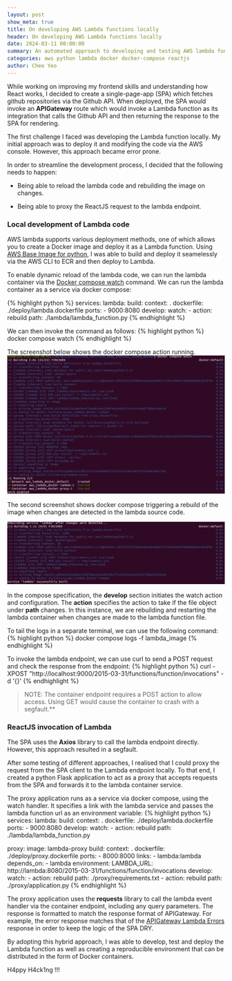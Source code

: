 ```yaml
---
layout: post
show_meta: true
title: On developing AWS Lambda functions locally
header: On developing AWS Lambda functions locally
date: 2024-03-11 00:00:00
summary: An automated approach to developing and testing AWS lambda functions locally
categories: aws python lambda docker docker-compose reactjs
author: Chee Yeo
---
```


[AWS Base Image for python]: https://docs.aws.amazon.com/lambda/latest/dg/python-image.html
[APIGateway Lambda integration]: https://docs.aws.amazon.com/apigateway/latest/developerguide/set-up-lambda-proxy-integrations.html#api-gateway-simple-proxy-for-lambda-output-format
[APIGateway Lambda Errors]: https://docs.aws.amazon.com/apigateway/latest/developerguide/handle-errors-in-lambda-integration.html#handle-standard-errors-in-lambda-integration
[Docker compose watch]: https://docs.docker.com/compose/file-watch/


While working on improving my frontend skills and understanding how React works, I decided to create a single-page-app (SPA) which fetches github repositories via the Github API. When deployed, the SPA would invoke an **APIGateway** route which would invoke a Lambda function as its integration that calls the Github API and then returning the response to the SPA for rendering.

The first challenge I faced was developing the Lambda function locally. My initial approach was to deploy it and modifying the code via the AWS console. However, this approach became error prone. 

In order to streamline the development process, I decided that the following needs to happen:

* Being able to reload the lambda code and rebuilding the image on changes.

* Being able to proxy the ReactJS request to the lambda endpoint.


### Local development of Lambda code

AWS lambda supports various deployment methods, one of which allows you to create a Docker image and deploy it as a Lambda function. Using [AWS Base Image for python], I was able to build and deploy it seamelessly via the AWS CLI to ECR and then deploy to Lambda.

To enable dynamic reload of the lambda code, we can run the lambda container via the [Docker compose watch] command. We can run the lambda container as a service via docker compose:

{% highlight python %}
services:
  lambda:
    build:
      context: .
      dockerfile: ./deploy/lambda.dockerfile
    ports:
     - 9000:8080
    develop:
      watch:
        - action: rebuild
          path: ./lambda/lambda_function.py
{% endhighlight %}

We can then invoke the command as follows:
{% highlight python %}
  docker compose watch
{% endhighlight %}

The screenshot below shows the docker compose action running. 
![Running docker compose watch](/assets/img/lambda/docker_compose_watch1.png)

The second screenshot shows docker compose triggering a rebuild of the image when changes are detected in the lambda source code.

![Running docker compose watch on reload](/assets/img/lambda/docker_compose_watch2.png)

In the compose specification, the **develop** section initiates the watch action and configuration. The **action** specifies the action to take if the file object under **path** changes. In this instance, we are rebuilding and restarting the lambda container when changes are made to the lambda function file.

To tail the logs in a separate terminal, we can use the following command:
{% highlight python %}
   docker compose logs -f lambda_image
{% endhighlight %}

To invoke the lambda endpoint, we can use curl to send a POST request and check the response from the endpoint:
{% highlight python %}
curl -XPOST "http://localhost:9000/2015-03-31/functions/function/invocations" -d '{}'
{% endhighlight %}

> NOTE: The container endpoint requires a POST action to allow access. Using GET would cause the container to crash with a segfault.**


### ReactJS invocation of Lambda

The SPA uses the **Axios** library to call the lambda endpoint directly. However, this approach resulted in a segfault. 

After some testing of different approaches, I realised that I could proxy the request from the SPA client to the Lambda endpoint locally. To that end, I created a python Flask application to act as a proxy that accepts requests from the SPA and forwards it to the lambda container service.

The proxy application runs as a service via docker compose, using the watch handler. It specifies a link with the lambda service and passes the lambda function url as an environment variable:
{% highlight python %}
services:
  lambda:
    build:
      context: .
      dockerfile: ./deploy/lambda.dockerfile
    ports:
     - 9000:8080
    develop:
      watch:
        - action: rebuild
          path: ./lambda/lambda_function.py

  proxy:
    image: lambda-proxy
    build:
      context: .
      dockerfile: ./deploy/proxy.dockerfile
    ports:
      - 8000:8000
    links:
      - lambda:lambda
    depends_on:
      - lambda
    environment:
      LAMBDA_URL: http://lambda:8080/2015-03-31/functions/function/invocations
    develop:
      watch:
        - action: rebuild
          path: ./proxy/requirements.txt
        - action: rebuild
          path: ./proxy/application.py
{% endhighlight %}

The proxy application uses the **requests** library to call the lambda event handler via the container endpoint, including any query parameters. The response is formatted to match the response format of APIGateway. For example, the error response matches that of the [APIGateway Lambda Errors] response in order to keep the logic of the SPA DRY.


By adopting this hybrid approach, I was able to develop, test and deploy the Lambda function as well as creating a reproducible environment that can be distributed in the form of Docker containers.


H4ppy H4ck1ng !!!